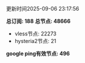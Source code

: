 更新时间2025-09-06 23:17:56

**总订阅: 188**
**总节点: 48666**
- vless节点: 22273
- hysteria2节点: 21

**google ping有效节点: 496**
